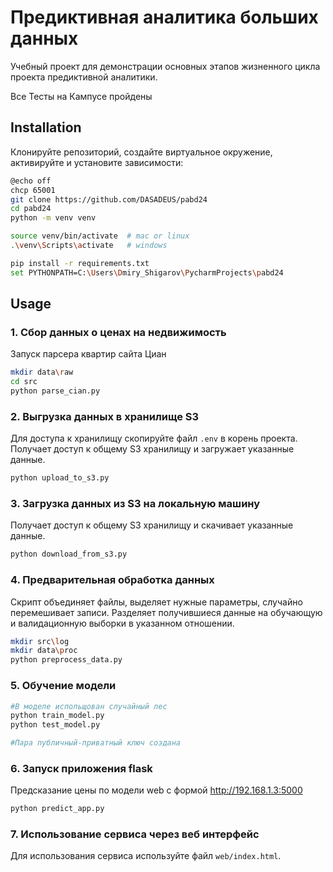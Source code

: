 # Предиктивная аналитика больших данных

Учебный проект для демонстрации основных этапов жизненного цикла проекта предиктивной аналитики.  

Все Тесты на Кампусе пройдены
## Installation 

Клонируйте репозиторий, создайте виртуальное окружение, активируйте и установите зависимости:  

```sh
@echo off
chcp 65001
git clone https://github.com/DASADEUS/pabd24
cd pabd24
python -m venv venv

source venv/bin/activate  # mac or linux
.\venv\Scripts\activate   # windows

pip install -r requirements.txt
set PYTHONPATH=C:\Users\Dmiry_Shigarov\PycharmProjects\pabd24
```

## Usage

### 1. Сбор данных о ценах на недвижимость 
Запуск парсера квартир сайта Циан
```sh
mkdir data\raw
cd src
python parse_cian.py
```

### 2. Выгрузка данных в хранилище S3 
Для доступа к хранилищу скопируйте файл `.env` в корень проекта. 
Получает доступ к общему S3 хранилищу и загружает указанные данные.
```sh
python upload_to_s3.py
```
### 3. Загрузка данных из S3 на локальную машину
Получает доступ к общему S3 хранилищу и скачивает указанные данные.
```sh
python download_from_s3.py
```
### 4. Предварительная обработка данных  
Скрипт объединяет файлы, выделяет нужные параметры, случайно перемешивает записи.
Разделяет получившиеся данные на обучающую и валидационную выборки в указанном отношении.
```sh
mkdir src\log
mkdir data\proc
python preprocess_data.py
```
### 5. Обучение модели 
```sh
#В моделе испольщован случайный лес
python train_model.py
python test_model.py

#Пара публичный-приватный ключ создана
```
### 6. Запуск приложения flask 
Предсказание цены по модели
web с формой http://192.168.1.3:5000
```sh
python predict_app.py
```
### 7. Использование сервиса через веб интерфейс 

Для использования сервиса используйте файл `web/index.html`.  

